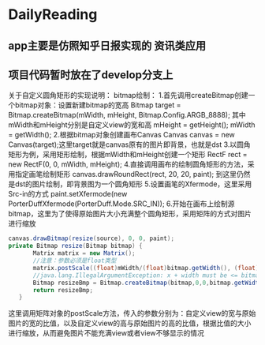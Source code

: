 # DailyReading
app主要是仿照知乎日报实现的 资讯类应用
----------------
项目代码暂时放在了develop分支上
----------------------------
关于自定义圆角矩形的实现说明：
bitmap绘制：
1.首先调用createBitmap创建一个bitmap对象：设置新建bitmap的宽高 Bitmap target = Bitmap.createBitmap(mWidth, mHeight, Bitmap.Config.ARGB_8888);
其中mWidth和mHeight分别是自定义view的宽和高 mHeight = getHeight();  mWidth = getWidth();
2.根据bitmap对象创建画布Canvas Canvas canvas = new Canvas(target);这里target就是canvas原有的图片即背景，也就是dst
3.以圆角矩形为例，采用矩形绘制，根据mWidth和mHeight创建一个矩形 RectF rect = new RectF(0, 0, mWidth, mHeight);
4.直接调用画布的绘制圆角矩形的方法，采用指定画笔绘制矩形 canvas.drawRoundRect(rect, 20, 20, paint);  到这里仍然是dst的图片绘制，即背景图为一个圆角矩形
5.设置画笔的Xfermode，这里采用Src-in的方式  paint.setXfermode(new PorterDuffXfermode(PorterDuff.Mode.SRC_IN));
6.开始在画布上绘制源bitmap，这里为了使得原始图片大小充满整个圆角矩形，采用矩阵的方式对图片进行缩放
 ```Java
 canvas.drawBitmap(resize(source), 0, 0, paint);
 private Bitmap resize(Bitmap bitmap) {
        Matrix matrix = new Matrix();
        //注意：参数必须是float类型
        matrix.postScale((float)mWidth/(float)bitmap.getWidth(), (float)mHeight/(float)bitmap.getHeight()); //长和宽放大缩小的比例
        //java.lang.IllegalArgumentException: x + width must be <= bitmap.width()
        Bitmap resizeBmp = Bitmap.createBitmap(bitmap,0,0,bitmap.getWidth(),bitmap.getHeight(),matrix,true);
        return resizeBmp;
    }
 ``` 
这里调用矩阵对象的postScale方法，传入的参数分别为：自定义view的宽与原始图片的宽的比值，以及自定义view的高与原始图片的高的比值，根据比值的大小进行缩放，从而避免图片不能充满view或者view不够显示的情况
